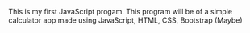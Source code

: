 This is my first JavaScript progam. This program will be of a simple calculator app made using JavaScript, HTML, CSS, Bootstrap (Maybe)
